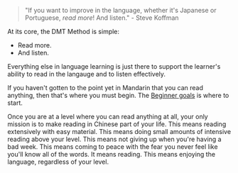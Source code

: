 > "If you want to improve in the language, whether it's Japanese or Portuguese, *read more*! And listen." - Steve Koffman

At its core, the DMT Method is simple:

* Read more.
* And listen.

Everything else in language learning is just there to support the learner's ability to read in the langauge and to listen effectively.

If you haven't gotten to the point yet in Mandarin that you can read anything, then that's where you must begin. The [Beginner goals](`/method/beginner_goals/`) is where to start.

Once you are at a level where you can read anything at all, your only mission is to make reading in Chinese part of your life. This means reading extensively with easy material. This means doing small amounts of intensive reading above your level. This means not giving up when you're having a bad week. This means coming to peace with the fear you never feel like you'll know all of the words. It means reading. This means enjoying the language, regardless of your level.
